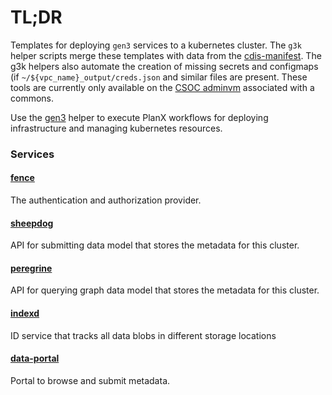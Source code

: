 # TL;DR

Templates for deploying `gen3` services to a kubernetes cluster.
The `g3k` helper scripts merge these templates with data
from the [cdis-manifest](https://github.com/uc-cdis/cdis-manifest).
The g3k helpers also automate the creation of missing secrets and configmaps
(if `~/${vpc_name}_output/creds.json` and similar files are present.
These tools are currently only available on the [CSOC adminvm](https://github.com/uc-cdis/cdis-wiki/blob/master/ops/CSOC_Documentation.md) 
associated with a commons.

Use the [gen3](../gen3/README.md) helper to execute PlanX workflows for deploying infrastructure
and managing kubernetes resources.


### Services
#### [fence](https://github.com/uc-cdis/fence)
The authentication and authorization provider.
#### [sheepdog](https://github.com/uc-cdis/sheepdog/)
API for submitting data model that stores the metadata for this cluster.
#### [peregrine](https://github.com/uc-cdis/peregrine/)
API for querying graph data model that stores the metadata for this cluster.
#### [indexd](https://github.com/LabAdvComp/indexd)
ID service that tracks all data blobs in different storage locations
#### [data-portal](https://github.com/uc-cdis/data-portal)
Portal to browse and submit metadata.

